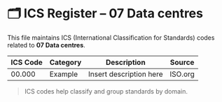 # 🗂 ICS Register – 07 Data centres

This file maintains ICS (International Classification for Standards) codes related to **07 Data centres**.

| ICS Code | Category | Description | Source |
|----------|----------|-------------|--------|
| 00.000   | Example  | Insert description here | ISO.org |

> ICS codes help classify and group standards by domain.
